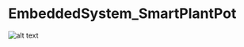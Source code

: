 # EmbeddedSystem_SmartPlantPot

![alt text](https://github.com/JimZeyuYang/EmbeddedSystem_SmartPlantPot/blob/main/pot2.jpg)
